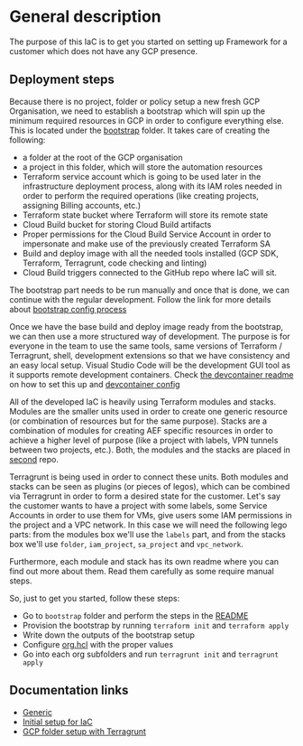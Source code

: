 # General description

The purpose of this IaC is to get you started on setting up Framework for a customer which does not have any GCP
presence.

## Deployment steps

Because there is no project, folder or policy setup a new fresh GCP
Organisation, we need to establish a bootstrap which will spin up the minimum
required resources in GCP in order to configure everything else. This is located
under the [bootstrap](./bootstrap) folder. It takes care of creating the
following:

- a folder at the root of the GCP organisation
- a project in this folder, which will store the automation resources
- Terraform service account which is going to be used later in the
  infrastructure deployment process, along with its IAM roles needed in order
  to perform the required operations (like creating projects, assigning Billing
  accounts, etc.)
- Terraform state bucket where Terraform will store its remote state
- Cloud Build bucket for storing Cloud Build artifacts
- Proper permissions for the Cloud Build Service Account in order to
  impersonate and make use of the previously created Terraform SA
- Build and deploy image with all the needed tools installed (GCP SDK,
  Terraform, Terragrunt, code checking and linting)
- Cloud Build triggers connected to the GitHub repo where IaC will sit.

The bootstrap part needs to be run manually and once that is done, we can
continue with the regular development. Follow the link for more details about
[bootstrap config process](./bootstrap/README.md)

Once we have the base build and deploy image ready from the bootstrap, we can
then use a more structured way of development. The purpose is for everyone in
the team to use the same tools, same versions of Terraform / Terragrunt, shell,
development extensions so that we have consistency and an easy local setup.
Visual Studio Code will be the development GUI tool as it supports remote
development containers. Check [the devcontainer
readme](./docs/vs_code_dev_container.md) on how to set this up and [devcontainer
config](./.devcontainer/devcontainer.json)

All of the developed IaC is heavily using Terraform modules and stacks.
Modules are the smaller units used in order to create one generic resource (or
combination of resources but for the same purpose).
Stacks are a combination of modules for creating AEF specific resources in
order to achieve a higher level of purpose (like a project with labels, VPN
tunnels between two projects, etc.).
Both, the modules and the stacks are placed in [second][1] repo.

Terragrunt is being used in order to connect these units. Both modules and
stacks can be seen as plugins (or pieces of legos), which can be combined via
Terragrunt in order to form a desired state for the customer. Let's say the
customer wants to have a project with some labels, some Service Accounts in
order to use them for VMs, give users some IAM permissions in the project and a
VPC network. In this case we will need the following lego parts: from the
modules box we'll use the `labels` part, and from the stacks box we'll use
`folder`, `iam_project`, `sa_project` and `vpc_network`.

Furthermore, each module and stack has its own readme where you can find out
more about them. Read them carefully as some require manual steps.

So, just to get you started, follow these steps:

- Go to `bootstrap` folder and perform the steps in the [README](./bootstrap/README.md)
- Provision the bootstrap by running `terraform init` and `terraform apply`
- Write down the outputs of the bootstrap setup
- Configure [org.hcl](./org/org.hcl) with the proper values
- Go into each org subfolders and run `terragrunt init` and `terragrunt apply`

## Documentation links

- [Generic](CONTRIBUTING.MD)
- [Initial setup for IaC](bootstrap/README.md)
- [GCP folder setup with Terragrunt](org/README.md)

<!-- markdown-link-check-disable -->
[1]: https://github.com/ajith4uuu/terraform-modules
<!-- markdown-link-check-enable -->
